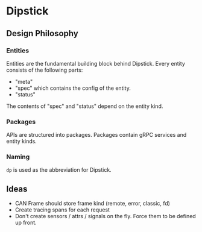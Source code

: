 # Dipstick

## Design Philosophy

### Entities

Entities are the fundamental building block behind Dipstick.
Every entity consists of the following parts:

- "meta"
- "spec" which contains the config of the entity.
- "status"

The contents of "spec" and "status" depend on the entity kind.

### Packages

APIs are structured into packages.
Packages contain gRPC services and entity kinds.

### Naming

`dp` is used as the abbreviation for Dipstick.

## Ideas

- CAN Frame should store frame kind (remote, error, classic, fd)
- Create tracing spans for each request
- Don't create sensors / attrs / signals on the fly. Force them to be defined up front.
